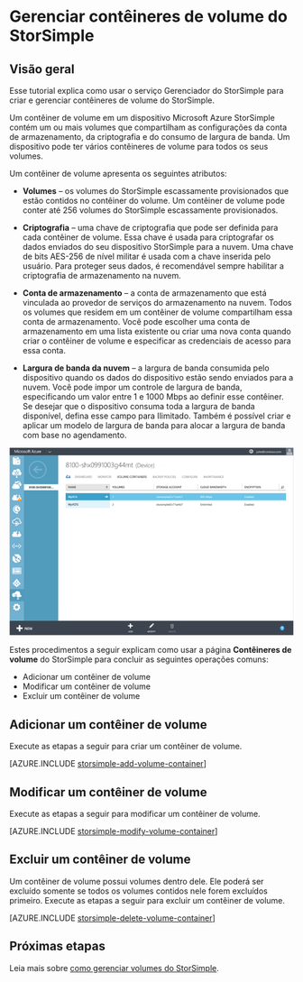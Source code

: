 <properties 
   pageTitle="Gerenciar contêineres de volume do StorSimple"
   description="Explica como você pode usar a página de contêineres de volume do serviço Gerenciador do StorSimple para adicionar, modificar ou excluir um contêiner de volume."
   services="storsimple"
   documentationCenter="NA"
   authors="SharS"
   manager="adinah"
   editor="tysonn" />
<tags 
   ms.service="storsimple"
   ms.devlang="NA"
   ms.topic="article"
   ms.tgt_pltfrm="NA"
   ms.workload="TBD"
   ms.date="05/13/2015"
   ms.author="v-sharos" />

# Gerenciar contêineres de volume do StorSimple

## Visão geral

Esse tutorial explica como usar o serviço Gerenciador do StorSimple para criar e gerenciar contêineres de volume do StorSimple.

Um contêiner de volume em um dispositivo Microsoft Azure StorSimple contém um ou mais volumes que compartilham as configurações da conta de armazenamento, da criptografia e do consumo de largura de banda. Um dispositivo pode ter vários contêineres de volume para todos os seus volumes.

Um contêiner de volume apresenta os seguintes atributos:

- **Volumes** – os volumes do StorSimple escassamente provisionados que estão contidos no contêiner do volume. Um contêiner de volume pode conter até 256 volumes do StorSimple escassamente provisionados.

- **Criptografia** – uma chave de criptografia que pode ser definida para cada contêiner de volume. Essa chave é usada para criptografar os dados enviados do seu dispositivo StorSimple para a nuvem. Uma chave de bits AES-256 de nível militar é usada com a chave inserida pelo usuário. Para proteger seus dados, é recomendável sempre habilitar a criptografia de armazenamento na nuvem.

- **Conta de armazenamento** – a conta de armazenamento que está vinculada ao provedor de serviços do armazenamento na nuvem. Todos os volumes que residem em um contêiner de volume compartilham essa conta de armazenamento. Você pode escolher uma conta de armazenamento em uma lista existente ou criar uma nova conta quando criar o contêiner de volume e especificar as credenciais de acesso para essa conta.

- **Largura de banda da nuvem** – a largura de banda consumida pelo dispositivo quando os dados do dispositivo estão sendo enviados para a nuvem. Você pode impor um controle de largura de banda, especificando um valor entre 1 e 1000 Mbps ao definir esse contêiner. Se desejar que o dispositivo consuma toda a largura de banda disponível, defina esse campo para Ilimitado. Também é possível criar e aplicar um modelo de largura de banda para alocar a largura de banda com base no agendamento.

![Página de contêineres de volume](./media/storsimple-manage-volume-containers/HCS_VolumeContainersPage.png)

Estes procedimentos a seguir explicam como usar a página **Contêineres de volume** do StorSimple para concluir as seguintes operações comuns:

- Adicionar um contêiner de volume 
- Modificar um contêiner de volume 
- Excluir um contêiner de volume 

## Adicionar um contêiner de volume

Execute as etapas a seguir para criar um contêiner de volume.

[AZURE.INCLUDE [storsimple-add-volume-container](../../includes/storsimple-add-volume-container.md)]


## Modificar um contêiner de volume

Execute as etapas a seguir para modificar um contêiner de volume.

[AZURE.INCLUDE [storsimple-modify-volume-container](../../includes/storsimple-modify-volume-container.md)]


## Excluir um contêiner de volume

Um contêiner de volume possui volumes dentro dele. Ele poderá ser excluído somente se todos os volumes contidos nele forem excluídos primeiro. Execute as etapas a seguir para excluir um contêiner de volume.

[AZURE.INCLUDE [storsimple-delete-volume-container](../../includes/storsimple-delete-volume-container.md)]

## Próximas etapas

Leia mais sobre [como gerenciar volumes do StorSimple](storsimple-manage-volumes.md).
 

<!---HONumber=July15_HO4-->